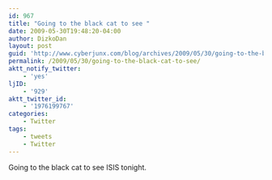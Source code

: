 ```yaml
---
id: 967
title: "Going to the black cat to see "
date: 2009-05-30T19:48:20-04:00
author: DizkoDan
layout: post
guid: 'http://www.cyberjunx.com/blog/archives/2009/05/30/going-to-the-black-cat-to-see/'
permalink: /2009/05/30/going-to-the-black-cat-to-see/
aktt_notify_twitter:
    - 'yes'
ljID:
    - '929'
aktt_twitter_id:
    - '1976199767'
categories:
    - Twitter
tags:
    - tweets
    - Twitter
---
```


Going to the black cat to see ISIS tonight.